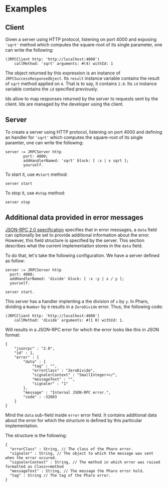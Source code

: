 # Examples
## Client
Given a server using HTTP protocol, listening on port 4000 and exposing `'sqrt'` method which computes the square-root of its single parameter, one can write the following:

```Smalltalk
(JRPCClient http: 'http://localhost:4000')
	callMethod: 'sqrt' arguments: #(4) withId: 1
```

The object returned by this expression is an instance of `JRPCSuccessResponseObject`.
Its `result` instance variable contains the result of `sqrt` method applied on `4`. That is to say, it contains `2.0`.
Its `id` instance variable contains the `id` specified previously.

Ids allow to map responses returned by the server to requests sent by the client.
Ids are managed by the developer using the client.

## Server
To create a server using HTTP protocol, listening on port 4000 and defining an handler for `'sqrt'` which computes the square-root of its single paramter, one can write the following:

```Smalltalk
server := JRPCServer http
		port: 4000;
		addHandlerNamed: 'sqrt' block: [ :x | x sqrt ];
		yourself.
```

To start it, use `#start` method:

```Smalltalk
server start
```

To stop it, use `#stop` method:

```Smalltalk
server stop
```

## Additional data provided in error messages
[JSON-RPC 2.0 specification](https://www.jsonrpc.org/specification) specifies that in error messages, a `data` field can optionally be set to provide additional information about the error. However, this field structure is specified by the server. This section describes what the current implementation stores in the `data` field.

To do that, let's take the following configuration. We have a server defined as follow:
```Smalltalk
server := JRPCServer http
  port: 4000;
  addHandlerNamed: 'divide' block: [ :x :y | x / y ];
  yourself.

server start.
```

This server has a handler implenting a the division of `x` by `y`. In Pharo, dividing a `Number` by `0` results in a `ZeroDivide` error. Thus, the following code:

```Smalltalk
(JRPCClient http: 'http://localhost:4000')
	callMethod: 'divide' arguments: #(1 0) withId: 1.
```

Will results in a JSON-RPC error for which the error looks like this in JSON format:

```Smalltalk
{
	"jsonrpc" : "2.0",
	"id" : 1,
	"error" : {
		"data" : {
			"tag" : "",
			"errorClass" : "ZeroDivide",
			"signalerContext" : "SmallInteger>>/",
			"messageText" : "",
			"signaler" : "1"
		},
		"message" : "Internal JSON-RPC error.",
		"code" : -32603
	}
}
```

Mind the `data` sub-field inside `error` error field. It contains additional data about the error for which the structure is defined by this particular implementation.

The structure is the following:
```
{
  "errorClass" : String, // The class of the Pharo error.
  "signaler" : String, // The object to which the message was sent when the error occured.
  "signalerContext" : String, // The method in which error was raised formatted as Class>>method
  "messageText" : String, // The message the Pharo error hold.
  "tag" : String // The tag of the Pharo error.
}
```
